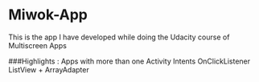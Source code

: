# Miwok-App
This is the app I have developed while doing the Udacity course of Multiscreen Apps


###Highlights :
  Apps with more than one Activity
  Intents
  OnClickListener
  ListView + ArrayAdapter
